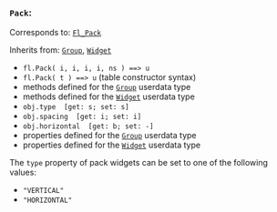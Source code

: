 ### `Pack`:

Corresponds to:
[`Fl_Pack`](http://www.fltk.org/doc-1.3/classFl__Pack.html)

Inherits from:
[`Group`](Group),
[`Widget`](Widget)

*   `fl.Pack( i, i, i, i, ns ) ==> u`
*   `fl.Pack( t ) ==> u` (table constructor syntax)
*   methods defined for the [`Group`](Group) userdata type
*   methods defined for the [`Widget`](Widget) userdata type
*   `obj.type  [get: s; set: s]`
*   `obj.spacing  [get: i; set: i]`
*   `obj.horizontal  [get: b; set: -]`
*   properties defined for the [`Group`](Group) userdata type
*   properties defined for the [`Widget`](Widget) userdata type

The `type` property of pack widgets can be set to one of the following
values:

*   `"VERTICAL"`
*   `"HORIZONTAL"`

